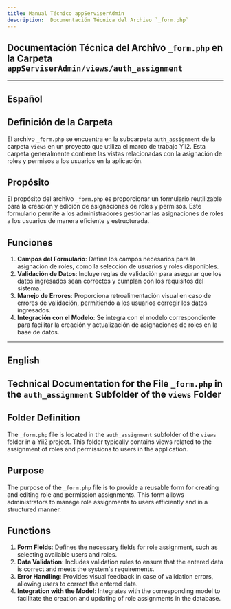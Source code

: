 ```yaml
---
title: Manual Técnico appServiserAdmin
description:  Documentación Técnica del Archivo `_form.php`
---
```


## Documentación Técnica del Archivo `_form.php` en la Carpeta `appServiserAdmin/views/auth_assignment`

---

## Español

## Definición de la Carpeta
El archivo `_form.php` se encuentra en la subcarpeta `auth_assignment` de la carpeta `views` en un proyecto que utiliza el marco de trabajo Yii2. Esta carpeta generalmente contiene las vistas relacionadas con la asignación de roles y permisos a los usuarios en la aplicación.

## Propósito
El propósito del archivo `_form.php` es proporcionar un formulario reutilizable para la creación y edición de asignaciones de roles y permisos. Este formulario permite a los administradores gestionar las asignaciones de roles a los usuarios de manera eficiente y estructurada.

## Funciones
1. **Campos del Formulario**: Define los campos necesarios para la asignación de roles, como la selección de usuarios y roles disponibles.
2. **Validación de Datos**: Incluye reglas de validación para asegurar que los datos ingresados sean correctos y cumplan con los requisitos del sistema.
3. **Manejo de Errores**: Proporciona retroalimentación visual en caso de errores de validación, permitiendo a los usuarios corregir los datos ingresados.
4. **Integración con el Modelo**: Se integra con el modelo correspondiente para facilitar la creación y actualización de asignaciones de roles en la base de datos.

---

## English

## Technical Documentation for the File `_form.php` in the `auth_assignment` Subfolder of the `views` Folder

## Folder Definition
The `_form.php` file is located in the `auth_assignment` subfolder of the `views` folder in a Yii2 project. This folder typically contains views related to the assignment of roles and permissions to users in the application.

## Purpose
The purpose of the `_form.php` file is to provide a reusable form for creating and editing role and permission assignments. This form allows administrators to manage role assignments to users efficiently and in a structured manner.

## Functions
1. **Form Fields**: Defines the necessary fields for role assignment, such as selecting available users and roles.
2. **Data Validation**: Includes validation rules to ensure that the entered data is correct and meets the system's requirements.
3. **Error Handling**: Provides visual feedback in case of validation errors, allowing users to correct the entered data.
4. **Integration with the Model**: Integrates with the corresponding model to facilitate the creation and updating of role assignments in the database.